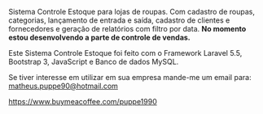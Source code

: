 
Sistema Controle Estoque para lojas de roupas. Com cadastro de roupas, categorias, lançamento de entrada e saída, cadastro de clientes e fornecedores e geração de relatórios com filtro por data. <b>No momento estou desenvolvendo a parte de controle de vendas.</b>

Este Sistema Controle Estoque foi feito com o Framework Laravel 5.5, Bootstrap 3, JavaScript e Banco de dados MySQL.

Se tiver interesse em utilizar em sua empresa mande-me um email para: matheus.puppe90@hotmail.com


https://www.buymeacoffee.com/puppe1990
